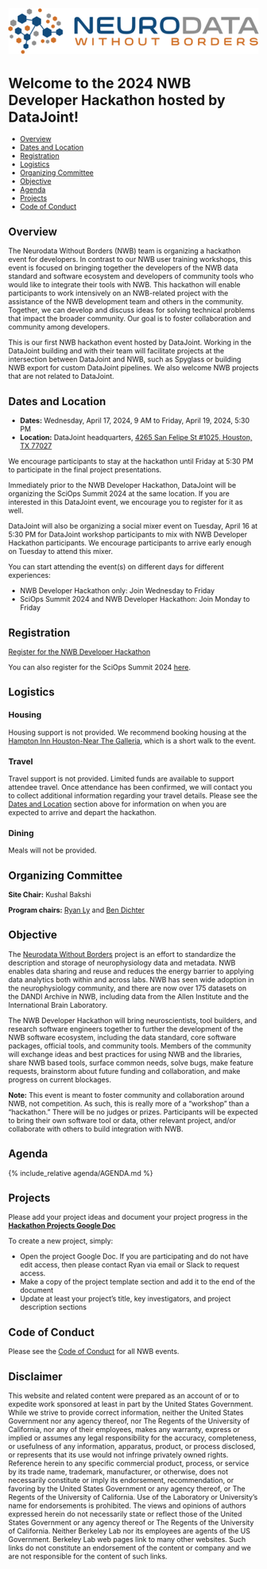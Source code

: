 
<img alt="NWB logo" src="../logos/nwb_logo_brain_text_transp_hor.png">

# Welcome to the 2024 NWB Developer Hackathon hosted by DataJoint!

  <!-- * [Report](#report) -->
  * [Overview](#overview)
  * [Dates and Location](#dates-and-location)
  * [Registration](#registration)
  * [Logistics](#logistics)
  * [Organizing Committee](#organizing-committee)
  * [Objective](#objective)
  * [Agenda](#agenda)
  * [Projects](#projects)
  * [Code of Conduct](#code-of-conduct)


<!-- ## Report

The final report for the 2022 NWB-DANDI Developer Hackathon is now available on GitHub ([PDF](report/Report___12th_NWB_and_DANDI_Hackathon.pdf)) ([LaTeX](report/Report___12th_NWB_and_DANDI_Hackathon.zip)). -->

## Overview

The Neurodata Without Borders (NWB) team is organizing a hackathon event for developers.
In contrast to our NWB user training workshops, this event is focused on bringing together the developers of the
NWB data standard and software ecosystem and developers of community tools who would like to integrate their tools
with NWB. This hackathon will enable participants to work intensively on an NWB-related project with the assistance of
the NWB development team and others in the community. Together, we can develop and discuss ideas for solving technical
problems that impact the broader community. Our goal is to foster collaboration and community among developers.

This is our first NWB hackathon event hosted by DataJoint. Working in the DataJoint building and with their team will facilitate projects at the intersection between DataJoint and NWB, such as Spyglass or building NWB export for custom DataJoint pipelines. We also welcome NWB projects that are not related to DataJoint.

## Dates and Location

- **Dates:** Wednesday, April 17, 2024, 9 AM to Friday, April 19, 2024, 5:30 PM
- **Location:** DataJoint headquarters, [4265 San Felipe St #1025, Houston, TX 77027](https://www.google.com/maps/place/4265+San+Felipe+St+%231025,+Houston,+TX+77027/data=!4m2!3m1!1s0x8640c15d907d761d:0x38a7f7a077419384?sa=X&ved=2ahUKEwih_8ykk_GAAxVzEEQIHb_sBvIQ8gF6BAgcEAA&ved=2ahUKEwih_8ykk_GAAxVzEEQIHb_sBvIQ8gF6BAgdEAI)

We encourage participants to stay at the hackathon until Friday at 5:30 PM to participate in the final project presentations.

Immediately prior to the NWB Developer Hackathon, DataJoint will be organizing the SciOps Summit 2024 at the same location.
If you are interested in this DataJoint event, we encourage you to register for it as well.

DataJoint will also be organizing a social mixer event on Tuesday, April 16 at 5:30 PM
for DataJoint workshop participants to mix with NWB Developer Hackathon participants. We encourage participants to arrive early
enough on Tuesday to attend this mixer.

You can start attending the event(s) on different days for different experiences:

- NWB Developer Hackathon only: Join Wednesday to Friday
- SciOps Summit 2024 and NWB Developer Hackathon: Join Monday to Friday


## Registration

[Register for the NWB Developer Hackathon](https://try.datajoint.com/nwb-hackathon2024)

You can also register for the SciOps Summit 2024 [here](https://try.datajoint.com/sciops-summit-2024).


## Logistics

### Housing

Housing support is not provided. We recommend booking housing at the 
[Hampton Inn Houston-Near The Galleria](https://www.hilton.com/en/hotels/houpohx-hampton-houston-near-the-galleria/), 
which is a short walk to the event.

### Travel

Travel support is not provided. Limited funds are available to support attendee travel. Once attendance has been
confirmed, we will contact you to collect additional information regarding your travel details. Please see the
[Dates and Location](#dates-and-location) section above for information on when you are expected to arrive and depart
the hackathon.

### Dining

Meals will not be provided.


## Organizing Committee

**Site Chair:** Kushal Bakshi

**Program chairs:** [Ryan Ly](https://crd.lbl.gov/divisions/scidata/mla/staff/ryan-ly/) and [Ben Dichter](http://bendichter.com/)


## Objective

The [Neurodata Without Borders](https://www.nwb.org/) project is an effort to standardize the description and storage of neurophysiology data and metadata. NWB enables data sharing and reuse and reduces the energy barrier to applying data analytics both within and across labs. NWB has seen wide adoption in the neurophysiology community, and there are now over 175 datasets on the DANDI Archive in NWB, including data from the Allen Institute and the International Brain Laboratory.

The NWB Developer Hackathon will bring neuroscientists, tool builders, and research software engineers together to further the development of the NWB software ecosystem, including the data standard, core software packages, official tools, and community tools. Members of the community will exchange ideas and best practices for using NWB and the libraries, share NWB based tools, surface common needs, solve bugs, make feature requests, brainstorm about future funding and collaboration, and make progress on current blockages.

**Note:** This event is meant to foster community and collaboration around NWB, not competition. As such, this is really more of a “workshop” than a “hackathon.” There will be no judges or prizes. Participants will be expected to bring their own software tool or data, other relevant project, and/or collaborate with others to build integration with NWB.


## Agenda

{% include_relative agenda/AGENDA.md %}


## Projects

Please add your project ideas and document your project progress in the [**Hackathon Projects Google Doc**](https://docs.google.com/document/d/1stHuLJf4Id5itoFjCsS2W5XatwWw7tZhZSTYJT2ZC4g/edit)

To create a new project, simply:

* Open the project Google Doc. If you are participating and do not have edit access, then please contact Ryan via email or Slack to request access.
* Make a copy of the project template section and add it to the end of the document
* Update at least your project’s title, key investigators, and project description sections


## Code of Conduct

Please see the [Code of Conduct](https://neurodatawithoutborders.github.io/nwb_hackathons/code_of_conduct) for all NWB events.


## Disclaimer

This website and related content were prepared as an account of or to expedite work sponsored at least in part by
the United States Government. While we strive to provide correct information, neither the United States Government
nor any agency thereof, nor The Regents of the University of California, nor any of their employees, makes any
warranty, express or implied  or assumes any legal responsibility for the accuracy, completeness, or usefulness of
any information, apparatus, product, or process disclosed, or represents that its use would not infringe privately
owned rights. Reference herein to any specific commercial product, process, or service by its trade name, trademark,
manufacturer, or otherwise, does not necessarily constitute or imply its endorsement, recommendation, or favoring by
the United States Government or any agency thereof, or The Regents of the University of California.  Use of the
Laboratory or University’s name for endorsements is prohibited. The views and opinions of authors expressed herein
do not necessarily state or reflect those of the United States Government or any agency thereof or The Regents of
the University of California.  Neither Berkeley Lab nor its employees are agents of the US Government. Berkeley Lab
web pages link to many other websites.  Such links do not constitute an endorsement of the content or company and we
are not responsible for the content of such links.
